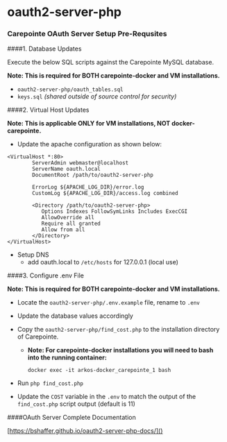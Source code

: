 oauth2-server-php
=================

### Carepointe  OAuth Server Setup Pre-Requsites

####1. Database Updates

Execute the below  SQL scripts against the Carepointe MySQL database.

**Note: This is required for BOTH carepointe-docker and VM installations.**

   - `oauth2-server-php/oauth_tables.sql`
   - `keys.sql` *(shared outside of source control for security)*
   
####2. Virtual Host Updates  
   
**Note: This is applicable ONLY for VM installations, NOT docker-carepointe.**

   - Update the apache configuration as shown below:
```
<VirtualHost *:80>
        ServerAdmin webmaster@localhost
        ServerName oauth.local
        DocumentRoot /path/to/oauth2-server-php

        ErrorLog ${APACHE_LOG_DIR}/error.log
        CustomLog ${APACHE_LOG_DIR}/access.log combined

        <Directory /path/to/oauth2-server-php>
           Options Indexes FollowSymLinks Includes ExecCGI
           AllowOverride all
           Require all granted
           Allow from all
        </Directory>
</VirtualHost>   
```
- Setup DNS
   - add oauth.local to `/etc/hosts` for 127.0.0.1 (local use)
    
####3. Configure .env File

**Note: This is required for BOTH carepointe-docker and VM installations.**

   - Locate the `oauth2-server-php/.env.example` file, rename to `.env`
   - Update the database values accordingly
   - Copy the `oauth2-server-php/find_cost.php` to the installation directory of Carepointe.
        - **Note: For carepointe-docker installations you will need to bash into the running container:**
        
            `docker exec -it arkos-docker_carepointe_1 bash`
   
   - Run `php find_cost.php`
   - Update the `COST` variable in the `.env` to match the output of the `find_cost.php` script output (default is 11)

####OAuth Server Complete Documentation

[https://bshaffer.github.io/oauth2-server-php-docs/]()
